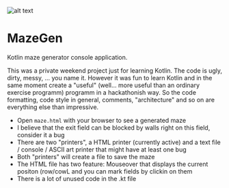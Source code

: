 
![alt text](http://abload.de/img/mazegenlogon0by1.jpg "MazeGen Logo")


# MazeGen

Kotlin maze generator console application. 

This was a private weekend project just for learning Kotlin. The code is ugly, dirty, messy, ... you name it. However it was fun to learn Kotlin and in the same moment create a "useful" (well... more useful than an ordinary exercise programm) programm in a hackathonish way. So the code formatting, code style in general, comments, "architecture" and so on are everything else than impressive.

* Open `maze.html` with your browser to see a generated maze
* I believe that the exit field can be blocked by walls right on this field, consider it a bug
* There are two "printers", a HTML printer (currently active) and a text file / console / ASCII art printer that might have at least one bug
* Both "printers" will create a file to save the maze
* The HTML file has two feature: Mouseover that displays the current positon (row/cowL and you can mark fields by clickin on them
* There is a lot of unused code in the .kt file
